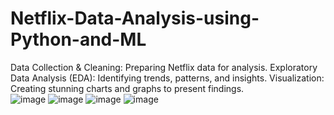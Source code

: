 # Netflix-Data-Analysis-using-Python-and-ML
 Data Collection &amp; Cleaning: Preparing Netflix data for analysis.  Exploratory Data Analysis (EDA): Identifying trends, patterns, and insights. Visualization: Creating stunning charts and graphs to present findings.   
![image](https://github.com/user-attachments/assets/bc7ea6e5-a7c2-4c1d-9105-23dd72816cb0)
![image](https://github.com/user-attachments/assets/1f499409-50a5-44e7-9374-7e7028d274bf)
![image](https://github.com/user-attachments/assets/cce470da-ccf5-45cf-9a01-0f07d19e3690)
![image](https://github.com/user-attachments/assets/c5f8b64c-3016-42eb-8a09-eed57a11a76c)



